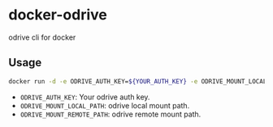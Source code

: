 # docker-odrive

odrive cli for docker

## Usage

```sh
docker run -d -e ODRIVE_AUTH_KEY=${YOUR_AUTH_KEY} -e ODRIVE_MOUNT_LOCAL_PATH=/work -e ODRIVE_MOUNT_REMOTE_PATH=/AmazonDrive/work aokumasan/docker-odrive
```

- `ODRIVE_AUTH_KEY`: Your odrive auth key.
- `ODRIVE_MOUNT_LOCAL_PATH`: odrive local mount path.
- `ODRIVE_MOUNT_REMOTE_PATH`: odrive remote mount path.
